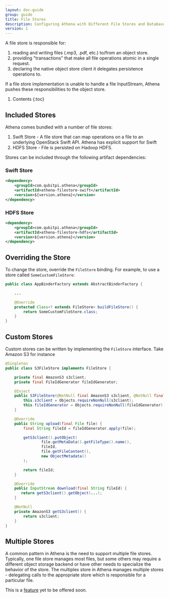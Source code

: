 ```yaml
---
layout: doc-guide
group: guide
title: File Stores
description: Configuring Athena with Different File Stores and Databases
version: 1
---
```


A file store is responsible for:

1. reading and writing files (.mp3, .pdf, etc.) to/from an object store.
2. providing "transactions" that make all file operations atomic in a single request.
3. declaring the native object store client it delegates persistence operations to.

If a file store implementation is unable to handle a file InputStream, Athena pushes these responsibilities to the
object store.

1. Contents
{:toc}

Included Stores
---------------

Athena comes bundled with a number of file stores:

1. Swift Store - A file store that can map operations on a file to an underlying OpenStack Swift API. Athena has
   explicit support for Swift
2. HDFS Store - File is persisted on Hadoop HDFS.

Stores can be included through the following artifact dependencies:

### Swift Store

```xml
<dependency>
    <groupId>com.qubitpi.athena</groupId>
    <artifactId>athena-filestore-swift</artifactId>
    <version>${version.athena}</version>
</dependency>
```

### HDFS Store

```xml
<dependency>
    <groupId>com.qubitpi.athena</groupId>
    <artifactId>athena-filestore-hdfs</artifactId>
    <version>${version.athena}</version>
</dependency>
```

Overriding the Store
--------------------

To change the store, override the `FileStore` binding. For example, to use a store called `SomeCustomFileStore`:

```java
public class AppBinderFactory extends AbstractBinderFactory {

    ...

    @Override
    protected Class<? extends FileStore> buildFileStore() {
        return SomeCustomFileStore.class;
    }
}
```

Custom Stores
-------------

Custom stores can be written by implementing the `FileStore` interface. Take Amazon S3 for instance

```java
@Singleton
public class S3FileStore implements FileStore {

    private final AmazonS3 s3client;
    private final FileIdGenerator fileIdGenerator;

    @Inject
    public S3FileStore(@NotNull final AmazonS3 s3client, @NotNull final FileIdGenerator fileIdGenerator) {
        this.s3client = Objects.requireNonNull(s3client);
        this.fileIdGenerator = Objects.requireNonNull(fileIdGenerator);
    }

    @Override
    public String upload(final File file) {
        final String fileId = fileIdGenerator.apply(file);

        getS3client().putObject(
                file.getMetaData().getFileType().name(),
                fileId,
                file.getFileContent(),
                new ObjectMetadata()
        );

        return fileId;
    }

    @Override
    public InputStream download(final String fileId) {
       return getS3client().getObject(...);
    }

    @NotNull
    private AmazonS3 getS3client() {
        return s3client;
    }
}
```

Multiple Stores
---------------

A common pattern in Athena is the need to support multiple file stores. Typically, one file store manages most files,
but some others may require a different object storage backend or have other needs to specialize the behavior of the
store. The multiplex store in Athena manages multiple stores - delegating calls to the appropriate store which is 
responsible for a particular file.

This is a [feature](https://trello.com/c/dkhnRSYh) yet to be offered soon.
